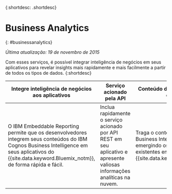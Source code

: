 
{:shortdesc: .shortdesc} 

# Business Analytics
{: #businessanalytics}

*Última atualização: 19 de novembro de 2015*

Com esses serviços, é possível integrar inteligência de negócios em seus aplicativos para revelar insights mais rapidamente e mais facilmente a partir de todos os tipos de dados.
{:shortdesc}


Integre inteligência de negócios aos aplicativos | Serviço acionado pela API | Conteúdo do Cognos BI baseado em nuvem
--- | --- | ---
O IBM Embeddable Reporting permite que os desenvolvedores integrem seus conteúdos do IBM Cognos Business Intelligence em seus aplicativos do {{site.data.keyword.Bluemix_notm}}, de forma rápida e fácil. | Inclua rapidamente o serviço acionado por API REST em seu aplicativo e apresente valiosas informações analíticas na nuvem. | Traga o conteúdo do Cognos Business Intelligence para a nuvem emergindo os recursos de BI existentes em um aplicativo do {{site.data.keyword.Bluemix_notm}}.

